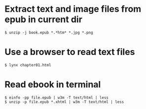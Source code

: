 # Extract text and image files from epub in current dir
```shell
$ unzip -j book.epub *.*htm* *.jpg *.png
```

# Use a browser to read text files
```shell
$ lynx chapter01.html
```

# Read ebook in terminal
```shell
$ einfo -pp file.epub | w3m -T text/html | less
$ unzip -p file.epub *.xhtml | w3m -T text/html | less
```
